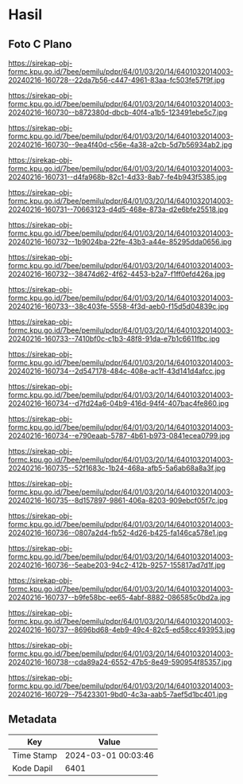 # Hasil

## Foto C Plano

https://sirekap-obj-formc.kpu.go.id/7bee/pemilu/pdpr/64/01/03/20/14/6401032014003-20240216-160728--22da7b56-c447-4961-83aa-fc503fe57f9f.jpg

https://sirekap-obj-formc.kpu.go.id/7bee/pemilu/pdpr/64/01/03/20/14/6401032014003-20240216-160730--b872380d-dbcb-40f4-a1b5-123491ebe5c7.jpg

https://sirekap-obj-formc.kpu.go.id/7bee/pemilu/pdpr/64/01/03/20/14/6401032014003-20240216-160730--9ea4f40d-c56e-4a38-a2cb-5d7b56934ab2.jpg

https://sirekap-obj-formc.kpu.go.id/7bee/pemilu/pdpr/64/01/03/20/14/6401032014003-20240216-160731--d4fa968b-82c1-4d33-8ab7-fe4b943f5385.jpg

https://sirekap-obj-formc.kpu.go.id/7bee/pemilu/pdpr/64/01/03/20/14/6401032014003-20240216-160731--70663123-d4d5-468e-873a-d2e6bfe25518.jpg

https://sirekap-obj-formc.kpu.go.id/7bee/pemilu/pdpr/64/01/03/20/14/6401032014003-20240216-160732--1b9024ba-22fe-43b3-a44e-85295dda0656.jpg

https://sirekap-obj-formc.kpu.go.id/7bee/pemilu/pdpr/64/01/03/20/14/6401032014003-20240216-160732--38474d62-4f62-4453-b2a7-f1ff0efd426a.jpg

https://sirekap-obj-formc.kpu.go.id/7bee/pemilu/pdpr/64/01/03/20/14/6401032014003-20240216-160733--38c403fe-5558-4f3d-aeb0-f15d5d04839c.jpg

https://sirekap-obj-formc.kpu.go.id/7bee/pemilu/pdpr/64/01/03/20/14/6401032014003-20240216-160733--7410bf0c-c1b3-48f8-91da-e7b1c6611fbc.jpg

https://sirekap-obj-formc.kpu.go.id/7bee/pemilu/pdpr/64/01/03/20/14/6401032014003-20240216-160734--2d547178-484c-408e-ac1f-43d141d4afcc.jpg

https://sirekap-obj-formc.kpu.go.id/7bee/pemilu/pdpr/64/01/03/20/14/6401032014003-20240216-160734--d7fd24a6-04b9-416d-94f4-407bac4fe860.jpg

https://sirekap-obj-formc.kpu.go.id/7bee/pemilu/pdpr/64/01/03/20/14/6401032014003-20240216-160734--e790eaab-5787-4b61-b973-0841ecea0799.jpg

https://sirekap-obj-formc.kpu.go.id/7bee/pemilu/pdpr/64/01/03/20/14/6401032014003-20240216-160735--52f1683c-1b24-468a-afb5-5a6ab68a8a3f.jpg

https://sirekap-obj-formc.kpu.go.id/7bee/pemilu/pdpr/64/01/03/20/14/6401032014003-20240216-160735--8d157897-9861-406a-8203-909ebcf05f7c.jpg

https://sirekap-obj-formc.kpu.go.id/7bee/pemilu/pdpr/64/01/03/20/14/6401032014003-20240216-160736--0807a2d4-fb52-4d26-b425-fa146ca578e1.jpg

https://sirekap-obj-formc.kpu.go.id/7bee/pemilu/pdpr/64/01/03/20/14/6401032014003-20240216-160736--5eabe203-94c2-412b-9257-155817ad7d1f.jpg

https://sirekap-obj-formc.kpu.go.id/7bee/pemilu/pdpr/64/01/03/20/14/6401032014003-20240216-160737--b9fe58bc-ee65-4abf-8882-086585c0bd2a.jpg

https://sirekap-obj-formc.kpu.go.id/7bee/pemilu/pdpr/64/01/03/20/14/6401032014003-20240216-160737--8696bd68-4eb9-49c4-82c5-ed58cc493953.jpg

https://sirekap-obj-formc.kpu.go.id/7bee/pemilu/pdpr/64/01/03/20/14/6401032014003-20240216-160738--cda89a24-6552-47b5-8e49-590954f85357.jpg

https://sirekap-obj-formc.kpu.go.id/7bee/pemilu/pdpr/64/01/03/20/14/6401032014003-20240216-160729--75423301-9bd0-4c3a-aab5-7aef5d1bc401.jpg


## Metadata

| Key        | Value               |
| ---------- | ------------------- |
| Time Stamp | 2024-03-01 00:03:46 |
| Kode Dapil | 6401                |



